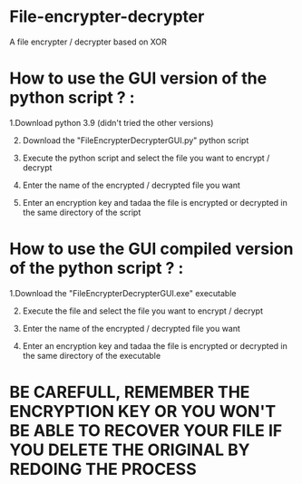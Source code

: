 # File-encrypter-decrypter
A file encrypter / decrypter based on XOR


# How to use the GUI version of the python script ? : 


1.Download python 3.9 (didn't tried the other versions)

2. Download the "FileEncrypterDecrypterGUI.py" python script

4. Execute the python script and select the file you want to encrypt / decrypt

6. Enter the name of the encrypted / decrypted file you want

8. Enter an encryption key and tadaa the file is encrypted or decrypted in the same directory of the script




# How to use the GUI compiled version of the python script ? : 


1.Download the "FileEncrypterDecrypterGUI.exe" executable

2. Execute the file and select the file you want to encrypt / decrypt

4. Enter the name of the encrypted / decrypted file you want

6. Enter an encryption key and tadaa the file is encrypted or decrypted in the same directory of the executable



# BE CAREFULL, REMEMBER THE ENCRYPTION KEY OR YOU WON'T BE ABLE TO RECOVER YOUR FILE IF YOU DELETE THE ORIGINAL BY REDOING THE PROCESS

